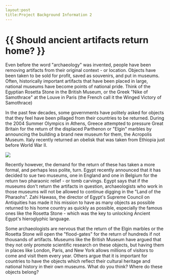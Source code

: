 ```yaml
---
layout:post
title:Project Background Information 2
---
```

{{ Should ancient artifacts return home? }}
================

<p class="meta">
Even before the word "archaeology" was invented, people have been removing artifacts from their original context - or location. Objects have been taken to be sold for profit, saved as souvenirs, and put in museums. Often, historically important artifacts that have been placed in large, national museums have become points of national pride. Think of the Egyptian Rosetta Stone in the British Museum, or the Greek "Nike of Samothrace" at the Louve in Paris (the French call it the Winged Victory of Samothrace)

In the past few decades, some governments have politely asked for objects that they feel have been pillaged from their countries to be returned. During the 2004 Summer Olympics in Athens, Greece attempted to pressure Great Britain for the return of the displaced Parthenon or "Elgin" marbles by announcing the building a brand new museum for them, the Acropolis Museum. Italy recently returned an obelisk that was taken from Ethiopia just before World War II.

<img src="{{ site.url }}/blog/images/4.JPG">

Recently however, the demand for the return of these has taken a more formal, and perhaps less polite, turn. Egypt recently announced that it has decided to sue two museums, one in England and one in Belgium for the return two pharaonic relief - or tomb carvings. Egypt says that if the museums don't return the artifacts in question, archaeologists who work in those museums will not be allowed to continue digging in the "Land of the Pharaohs". Zahi Hawass, the director of Egypt's Supreme Council on Antiquities has made it his mission to have as many objects as possible returned to his home country as quickly as possible, especially the famous ones like the Rosetta Stone - which was the key to unlocking Ancient Egypt's hieroglyphic language.

Some archaeologists are nervous that the return of the Elgin marbles or the Rosetta Stone will open the "flood-gates" for the return of hundreds if not thousands of artifacts. Museums like the British Museum have argued that they not only promote scientific research on these objects, but having them in places like London, Paris, and New York allows millions of visitors to come and visit them every year. Others argue that it is important for countries to have the objects which reflect their cultural heritage and national history in their own museums.
What do you think? Where do these objects belong?
